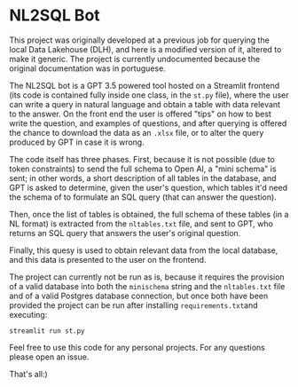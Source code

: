 # NL2SQL Bot

This project was originally developed at a previous job for querying the local Data Lakehouse (DLH), and here is a modified version of it, altered to make it generic. The project is currently undocumented because the original documentation was in portuguese.

The NL2SQL bot is a GPT 3.5 powered tool hosted on a Streamlit frontend (its code is contained fully inside one class, in the `st.py` file), where the user can write a query in natural language and obtain a table with data relevant to the answer.
On the front end the user is offered "tips" on how to best write the question, and examples of questions, and after querying is offered the chance to download the data as an `.xlsx` file, or to alter the query produced by GPT in case it is wrong.

The code itself has three phases. First, because it is not possible (due to token constraints) to send the full schema to Open AI, a "mini schema" is sent; in other words, a short description of all tables in the database, and GPT is asked to determine, given the user's question,
which tables it'd need the schema of to formulate an SQL query (that can answer the question).

Then, once the list of tables is obtained, the full schema of these tables (in a NL format) is extracted from the `nltables.txt` file, and sent to GPT, who returns an SQL query that answers the user's original question.

Finally, this quesy is used to obtain relevant data from the local database, and this data is presented to the user on the frontend.

The project can currently not be run as is, because it requires the provision of a valid database into both the `minischema` string and the `nltables.txt` file and of a valid Postgres database connection, but once both have been provided the project can be run after
installing `requirements.txt`and executing:

```streamlit run st.py```

Feel free to use this code for any personal projects. For any questions please open an issue.

That's all:)
